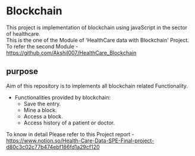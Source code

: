 # Blockchain
This project is implementation of blockchain using javaScript in the sector of healthcare.<br>
This is the one of the Module of 'HealthCare data with Blockchain' Project.<br>
To refer the second Module - https://github.com/Akshil007/HealthCare_Blockchain
## purpose
Aim of this repository is to implements all blockchain related Functionality.
- Functionalities provided by blockchain:
    - Save the entry.
    - Mine a block.
    - Access a block.
    - Access history of a patient or doctor.

To know in detail Please refer to this Project report - https://www.notion.so/Health-Care-Data-SPE-Final-project-d80c3c02c77b474ebf186fd1a29cf120
